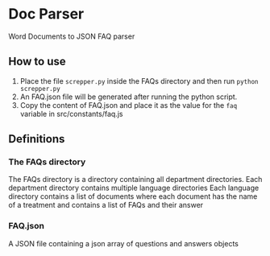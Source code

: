 # Doc Parser
Word Documents to JSON FAQ parser


## How to use

1. Place the file ```screpper.py``` inside the FAQs directory and then run ```python screpper.py```
2. An FAQ.json file will be generated after running the python script.
3. Copy the content of FAQ.json and place it as the value for the ```faq``` variable in src/constants/faq.js


## Definitions

###  The FAQs directory

The FAQs directory is a directory containing all department directories. 
    Each department directory contains multiple language directories
    Each language directory contains a list of documents 
    where each document has the name of a treatment and 
    contains a list of FAQs and their answer

### FAQ.json

A JSON file containing a json array of questions and answers objects